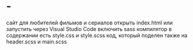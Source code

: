 # -
сайт для любителей фильмов и сериалов
открыть index.html или запустить через Visual Studio Code
включить sass компилятор
в содержании есть style.css и style.scss код, который поделен также на header.scss и main.scss

